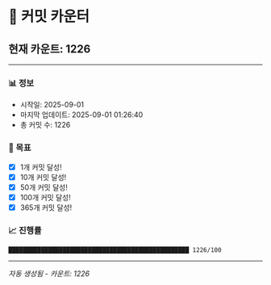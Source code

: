 # 🔢 커밋 카운터

## 현재 카운트: 1226

---

### 📊 정보
- 시작일: 2025-09-01
- 마지막 업데이트: 2025-09-01 01:26:40
- 총 커밋 수: 1226

### 🎯 목표
- [x] 1개 커밋 달성!
- [x] 10개 커밋 달성!
- [x] 50개 커밋 달성!
- [x] 100개 커밋 달성!
- [x] 365개 커밋 달성!

### 📈 진행률
```
██████████████████████████████████████████████████ 1226/100
```

---
*자동 생성됨 - 카운트: 1226*
